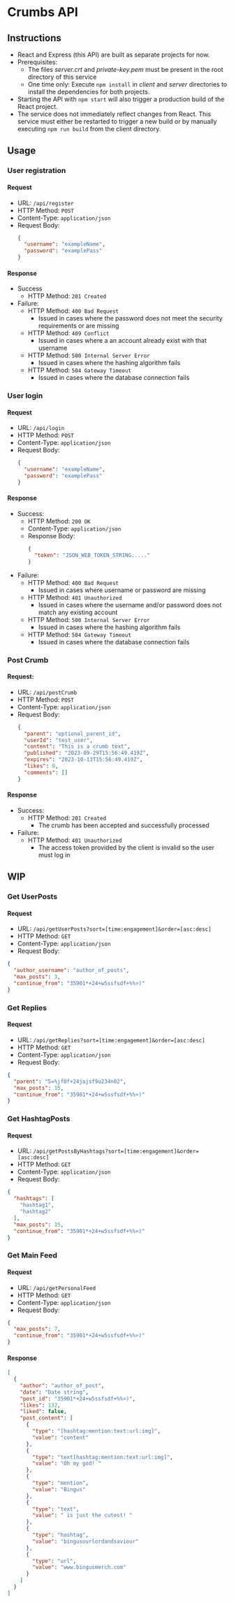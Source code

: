 # Crumbs API

## Instructions

- React and Express (this API) are built as separate projects for now.
- Prerequisites:
  - The files *server.crt* and *private-key.pem* must be present in the root directory of this service
  - One time only: Execute `npm install` in *client* and *server* directories to install the dependencies for both projects.
- Starting the API with `npm start` will also trigger a production build of the React project. 
- The service does not immediately reflect changes from React. This service must either be restarted to trigger a new build or
by manually executing `npm run build` from the client directory.

## Usage

### User registration

#### Request
- URL: `/api/register`
- HTTP Method: `POST`
- Content-Type: `application/json`
- Request Body:
  ```json
  {
    "username": "exampleName",
    "password": "examplePass"
  }
  ```
#### Response
- Success
  - HTTP Method: `201 Created`
- Failure:
  - HTTP Method: `400 Bad Request`
    - Issued in cases where the password does not meet the security requirements or are missing
  - HTTP Method: `409 Conflict`
    - Issued in cases where a an account already exist with that username
  - HTTP Method: `500 Internal Server Error`
    - Issued in cases where the hashing algorithm fails
  - HTTP Method: `504 Gateway Timeout`
    - Issued in cases where the database connection fails



### User login

#### Request
- URL: `/api/login`
- HTTP Method: `POST`
- Content-Type: `application/json`
- Request Body:
  ```json
  {
    "username": "exampleName",
    "password": "examplePass"
  }
  ```
#### Response
- Success:
  - HTTP Method: `200 OK`
  - Content-Type: `application/json`
  - Response Body: 
    ```json
    {
      "token": "JSON_WEB_TOKEN_STRING....."
    }
    ```
- Failure:
  - HTTP Method: `400 Bad Request`
    - Issued in cases where username or password are missing
  - HTTP Method: `401 Unauthorized`
    - Issued in cases where the username and/or password does not match any existing account
  - HTTP Method: `500 Internal Server Error`
    - Issued in cases where the hashing algorithm fails
  - HTTP Method: `504 Gateway Timeout`
    - Issued in cases where the database connection fails


### Post Crumb

#### Request: 

- URL: `/api/postCrumb`
- HTTP Method: `POST`
- Content-Type: `application/json`
- Request Body:
  ```json
  {
    "parent": "optional_parent_id",
    "userId": "test_user",
    "content": "This is a crumb text",
    "published": "2023-09-29T15:56:49.419Z",
    "expires": "2023-10-13T15:56:49.419Z",
    "likes": 0,
    "comments": []
  }
  ```

#### Response

- Success:
  - HTTP Method: `201 Created`
    - The crumb has been accepted and successfully processed
- Failure:
  - HTTP Method: `401 Unauthorized`
    - The access token provided by the client is invalid so the user must log in




## WIP

### Get UserPosts 

#### Request

- URL: `/api/getUserPosts?sort=[time:engagement]&order=[asc:desc]`
- HTTP Method: `GET`
- Content-Type: `application/json`
- Request Body:
```json
{
  "author_username": "author_of_posts",
  "max_posts": 3,
  "continue_from": "35901*+24+w5ssfsdf+%%¤)"
}
```

### Get Replies

#### Request

- URL: `/api/getReplies?sort=[time:engagement]&order=[asc:desc]`
- HTTP Method: `GET`
- Content-Type: `application/json`
- Request Body:
```json
{
  "parent": "5=%jf0f+24jajsf9u234n02",
  "max_posts": 15,
  "continue_from": "35901*+24+w5ssfsdf+%%¤)"
}
```

### Get HashtagPosts

#### Request

- URL: `/api/getPostsByHashtags?sort=[time:engagement]&order=[asc:desc]`
- HTTP Method: `GET`
- Content-Type: `application/json`
- Request Body:
```json
{
  "hashtags": [
    "hashtag1",
    "hashtag2"
  ],
  "max_posts": 15,
  "continue_from": "35901*+24+w5ssfsdf+%%¤)"
}
```

### Get Main Feed

#### Request

- URL: `/api/getPersonalFeed`
- HTTP Method: `GET`
- Content-Type: `application/json`
- Request Body:
```json
{
  "max_posts": 7,
  "continue_from": "35901*+24+w5ssfsdf+%%¤)"
}
```

#### Response


```json
[
  {
    "author": "author_of_post",
    "date": "Date string",
    "post_id": "35901*+24+w5ssfsdf+%%¤)",
    "likes": 132,
    "liked": false,
    "post_content": [
      {
        "type": "[hashtag:mention:text:url:img]",
        "value": "content"
      },
      {
        "type": "text[hashtag:mention:text:url:img]",
        "value": "Oh my god! "
      },
      {
        "type": "mention",
        "value": "Bingus"
      },
      {
        "type": "text",
        "value": " is just the cutest! "
      },
      {
        "type": "hashtag",
        "value": "bingusourlordandsaviour"
      },
      {
        "type": "url",
        "value": "www.bingusmerch.com"
      }
    ]
  }
]
```





